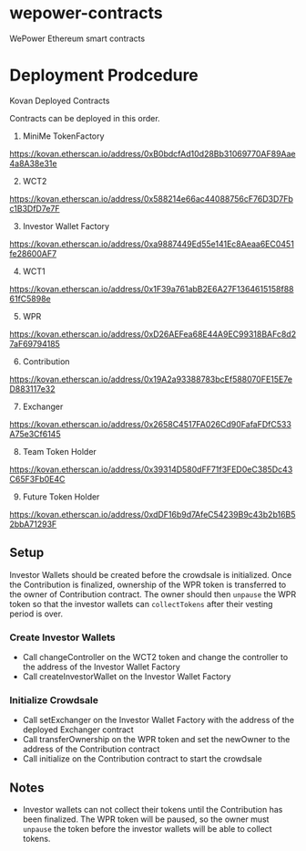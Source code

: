 # wepower-contracts

WePower Ethereum smart contracts

# Deployment Prodcedure
Kovan Deployed Contracts

Contracts can be deployed in this order.

1. MiniMe TokenFactory

https://kovan.etherscan.io/address/0xB0bdcfAd10d28Bb31069770AF89Aae4a8A38e31e

2. WCT2

https://kovan.etherscan.io/address/0x588214e66ac44088756cF76D3D7Fbc1B3DfD7e7F

3. Investor Wallet Factory

https://kovan.etherscan.io/address/0xa9887449Ed55e141Ec8Aeaa6EC0451fe28600AF7

4. WCT1

https://kovan.etherscan.io/address/0x1F39a761abB2E6A27F1364615158f8861fC5898e

5. WPR

https://kovan.etherscan.io/address/0xD26AEFea68E44A9EC99318BAFc8d27aF69794185

6. Contribution

https://kovan.etherscan.io/address/0x19A2a93388783bcEf588070FE15E7eD883117e32

7. Exchanger

https://kovan.etherscan.io/address/0x2658C4517FA026Cd90FafaFDfC533A75e3Cf6145

8. Team Token Holder

https://kovan.etherscan.io/address/0x39314D580dFF71f3FED0eC385Dc43C65F3Fb0E4C

9. Future Token Holder

https://kovan.etherscan.io/address/0xdDF16b9d7AfeC54239B9c43b2b16B52bbA71293F

## Setup

Investor Wallets should be created before the crowdsale is initialized. Once the Contribution is finalized, ownership of the WPR token is transferred to the owner of Contribution contract. The owner should then `unpause` the WPR token so that the investor wallets can `collectTokens` after their vesting period is over.

### Create Investor Wallets

- Call changeController on the WCT2 token and change the controller to the address of the Investor Wallet Factory
- Call createInvestorWallet on the Investor Wallet Factory

### Initialize Crowdsale

- Call setExchanger on the Investor Wallet Factory with the address of the deployed Exchanger contract
- Call transferOwnership on the WPR token and set the newOwner to the address of the Contribution contract
- Call initialize on the Contribution contract to start the crowdsale

## Notes

- Investor wallets can not collect their tokens until the Contribution has been finalized. The WPR token will be paused, so the owner must `unpause` the token before the investor wallets will be able to collect tokens.

